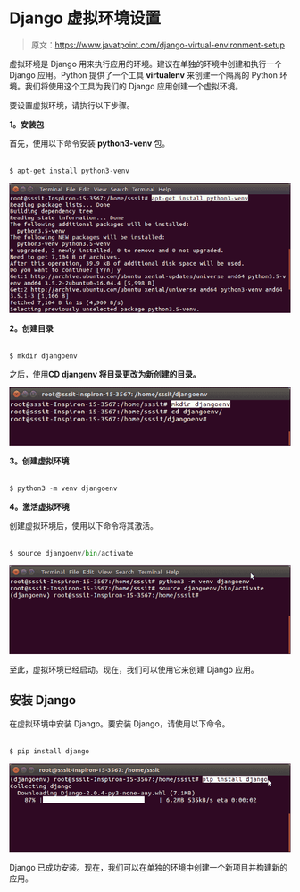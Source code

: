 # Django 虚拟环境设置

> 原文：<https://www.javatpoint.com/django-virtual-environment-setup>

虚拟环境是 Django 用来执行应用的环境。建议在单独的环境中创建和执行一个 Django 应用。Python 提供了一个工具 **virtualenv** 来创建一个隔离的 Python 环境。我们将使用这个工具为我们的 Django 应用创建一个虚拟环境。

要设置虚拟环境，请执行以下步骤。

**1。安装包**

首先，使用以下命令安装 **python3-venv** 包。

```py

$ apt-get install python3-venv

```

![djanjo virtual environment setup install package](img/8cb695a4450e872a67af4199ea06cb58.png)

**2。创建目录**

```py

$ mkdir djangoenv

```

之后，使用**CD djangenv 将目录更改为新创建的目录。**

![djanjo virtual environment setup Create a directory](img/930895840a247ad2b04361ff2572dd3a.png)

**3。创建虚拟环境**

```py

$ python3 -m venv djangoenv

```

**4。激活虚拟环境**

创建虚拟环境后，使用以下命令将其激活。

```py

$ source djangoenv/bin/activate

```

![djanjo virtual environment setup activate virtual environment](img/4e5c2f66e3cb85a2fffbc3be0bd7d4a0.png)

至此，虚拟环境已经启动。现在，我们可以使用它来创建 Django 应用。

## 安装 Django

在虚拟环境中安装 Django。要安装 Django，请使用以下命令。

```py

$ pip install django

```

![djanjo virtual environment setup install django](img/35c772e1d11ea91feb55008c2cd3656e.png)

Django 已成功安装。现在，我们可以在单独的环境中创建一个新项目并构建新的应用。